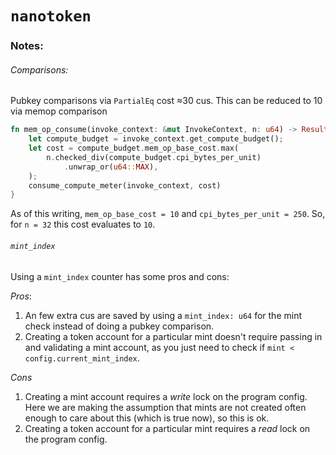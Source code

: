 
# `nanotoken`



### Notes:
###### Comparisons:
Pubkey comparisons via `PartialEq` cost ≈30 cus. This can be reduced to 10 via memop comparison
```rust
fn mem_op_consume(invoke_context: &mut InvokeContext, n: u64) -> Result<(), Error> {
    let compute_budget = invoke_context.get_compute_budget();
    let cost = compute_budget.mem_op_base_cost.max(
        n.checked_div(compute_budget.cpi_bytes_per_unit)
            .unwrap_or(u64::MAX),
    );
    consume_compute_meter(invoke_context, cost)
}
```
As of this writing, `mem_op_base_cost = 10` and `cpi_bytes_per_unit = 250`. So, for `n = 32` this cost evaluates to `10`.

###### `mint_index`
Using a `mint_index` counter has some pros and cons:

*Pros*: 
1. An few extra cus are saved by using a `mint_index: u64` for the mint check instead of doing a pubkey comparison.
2. Creating a token account for a particular mint doesn't require passing in and validating a mint account, as you just need to check if `mint < config.current_mint_index`.

*Cons*
1. Creating a mint account requires a *write* lock on the program config. Here we are making the assumption that mints are not created often enough to care about this (which is true now), so this is ok.
2. Creating a token account for a particular mint requires a *read* lock on the program config.





